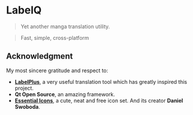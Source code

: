 # LabelQ

> Yet another manga translation utility.

> Fast, simple, cross-platform

## Acknowledgment

My most sincere gratitude and respect to:

- [**LabelPlus**](https://github.com/LabelPlus/LabelPlus), a very useful translation tool which has greatly inspired this project.
- **Qt Open Source**, an amazing framework.
- [**Essential Icons**](http://www.essential-icons.com/), a cute, neat and free icon set. And its creator **Daniel Swoboda**.

